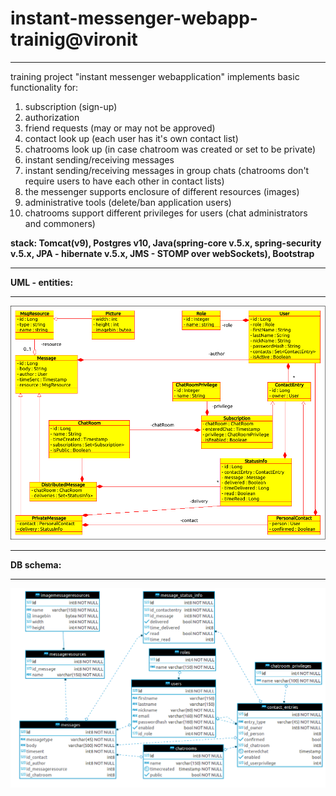 # instant-messenger-webapp-trainig@vironit
***
training project "instant messenger webapplication" implements basic functionality for:

 1. subscription (sign-up) 
 2. authorization 
 3. friend requests (may or may not be approved)
 4. contact look up (each user has it's own contact list)
 5. chatrooms look up (in case chatroom was created or set to be private)
 6. instant sending/receiving messages
 7. instant sending/receiving messages in group chats (chatrooms don't require users to have each other in contact lists)
 8. the messenger supports enclosure of different resources (images)
 9. administrative tools (delete/ban application users)
 10. chatrooms support different privileges for users (chat administrators and commoners)

**stack: Tomcat(v9), Postgres v10, Java(spring-core v.5.x, spring-security v.5.x, JPA - hibernate v.5.x, JMS - STOMP over webSockets), Bootstrap**

***
**UML - entities:**
***
![](uml-diagram-05.bmp)
***
**DB schema:**
***
![](db-schema-03.png)